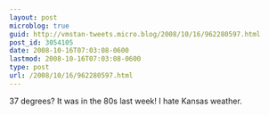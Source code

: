 ```yaml
---
layout: post
microblog: true
guid: http://vmstan-tweets.micro.blog/2008/10/16/962280597.html
post_id: 3054105
date: 2008-10-16T07:03:08-0600
lastmod: 2008-10-16T07:03:08-0600
type: post
url: /2008/10/16/962280597.html
---
```

37 degrees? It was in the 80s last week! I hate Kansas weather.
